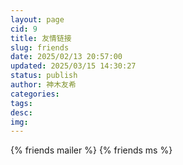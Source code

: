 ```yaml
---
layout: page
cid: 9
title: 友情链接
slug: friends
date: 2025/02/13 20:57:00
updated: 2025/03/15 14:30:27
status: publish
author: 神木友希
categories: 
tags: 
desc: 
img: 
---
```



{% friends mailer %}
{% friends ms %}